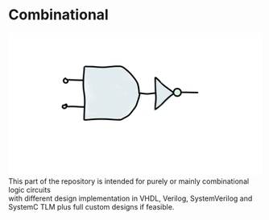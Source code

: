 # Combinational
![Combinational](Assets/Pics/comp.png)
This part of the repository is intended for purely or mainly combinational logic circuits  
with different design implementation in VHDL, Verilog, SystemVerilog and SystemC TLM plus full custom designs if feasible.
